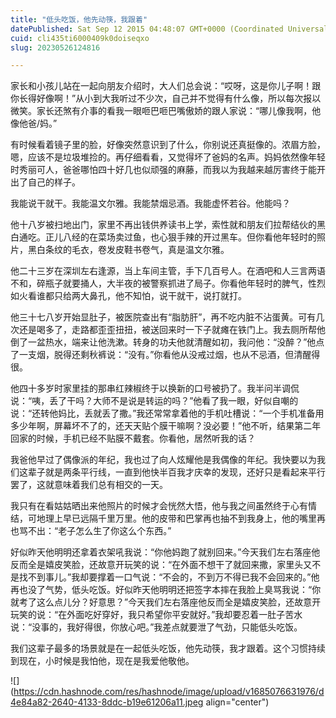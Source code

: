 ```yaml
---
title: "低头吃饭，他先动筷，我跟着"
datePublished: Sat Sep 12 2015 04:48:07 GMT+0000 (Coordinated Universal Time)
cuid: cli435ti6000409k0doiseqxo
slug: 20230526124816

---
```


家长和小孩儿站在一起向朋友介绍时，大人们总会说：“哎呀，这是你儿子啊！跟你长得好像啊！”从小到大我听过不少次，自己并不觉得有什么像，所以每次报以微笑。家长还煞有介事的看我一眼咂巴咂巴嘴傲娇的跟人家说：“哪儿像我啊，他像他爸/妈。”

有时候看着镜子里的脸，好像突然意识到了什么，你别说还真挺像的。浓眉方脸，嗯，应该不是垃圾堆捡的。再仔细看看，又觉得坏了爸妈的名声。妈妈依然像年轻时秀丽可人，爸爸哪怕四十好几也似顽强的麻藤，而我以为我越来越厉害终于能开出了自己的样子。

我能说干就干。我能温文尔雅。我能禁烟忌酒。我能虚怀若谷。他能吗？

他十八岁被扫地出门，家里不再出钱供养读书上学，索性就和朋友们拉帮结伙的黑白通吃。正儿八经的在菜场卖过鱼，也心狠手辣的开过黑车。但你看他年轻时的照片，黑白条纹的毛衣，卷发皮鞋书卷气，真是温文尔雅。

他二十三岁在深圳左右逢源，当上车间主管，手下几百号人。在酒吧和人三言两语不和，碎瓶子就要捅人，大半夜的被警察抓进了局子。你看他年轻时的脾气，性烈如火看谁都只给两大鼻孔，他不知怕，说干就干，说打就打。

他三十七八岁开始显肚子，被医院查出有“脂肪肝”，再不吃内脏不沾蛋黄。可有几次还是喝多了，走路都歪歪扭扭，被送回来时一下子就瘫在铁门上。我去厕所帮他倒了一盆热水，端来让他洗漱。转身的功夫他就清醒如初，我问他：“没醉？”他点了一支烟，脱得还剩秋裤说：“没有。”你看他从没戒过烟，也从不忌酒，但清醒得很。

他四十多岁时家里挂的那串红辣椒终于以换新的口号被扔了。我半问半调侃说：“咦，丢了干吗？大师不是说是转运的吗？”他看了我一眼，好似自嘲的说：“还转他妈比，丢就丢了撒。”我还常常拿着他的手机吐槽说：“一个手机准备用多少年啊，屏幕坏不了的，还天天贴个膜干嘛啊？没必要！”他不听，结果第二年回家的时候，手机已经不贴膜不戴套。你看他，居然听我的话？

我爸他早过了偶像派的年纪，我也过了向人炫耀他是我偶像的年纪。我快要以为我们这辈子就是两条平行线，一直到他快半百我才庆幸的发现，还好只是看起来平行罢了，这就意味着我们总有相交的一天。

我只有在看姑姑晒出来他照片的时候才会恍然大悟，他与我之间虽然终于心有情结，可地理上早已远隔千里万里。他的皮带和巴掌再也抽不到我身上，他的嘴里再也骂不出：“老子怎么生了你这么个东西。”

好似昨天他明明还拿着衣架吼我说：“你他妈跑了就别回来。”今天我们左右落座他反而全是嬉皮笑脸，还故意开玩笑的说：“在外面不想干了就回来撒，家里头又不是找不到事儿。”我却要撑着一口气说：“不会的，不到万不得已我不会回来的。”他再也没了气势，低头吃饭。好似昨天他明明还把签字本摔在我脸上臭骂我说：“你就考了这么点儿分？好意思？”今天我们左右落座他反而全是嬉皮笑脸，还故意开玩笑的说：“在外面吃好穿好，我只希望你平安就好。”我却要忍着一肚子苦水说：“没事的，我好得很，你放心吧。”我差点就要泄了气劲，只能低头吃饭。

我们这辈子最多的场景就是在一起低头吃饭，他先动筷，我才跟着。这个习惯持续到现在，小时候是我怕他，现在是我爱他敬他。

![](https://cdn.hashnode.com/res/hashnode/image/upload/v1685076631976/d4e84a82-2640-4133-8ddc-b19e61206a11.jpeg align="center")